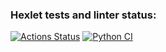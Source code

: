 ### Hexlet tests and linter status:
[![Actions Status](https://github.com/Morphius-IG/python-project-50/actions/workflows/hexlet-check.yml/badge.svg)](https://github.com/Morphius-IG/python-project-50/actions)
[![Python CI](https://github.com/Morphius-IG/python-project-50/actions/workflows/pyci.yml/badge.svg)](https://github.com/Morphius-IG/python-project-50/actions/workflows/pyci.yml)
